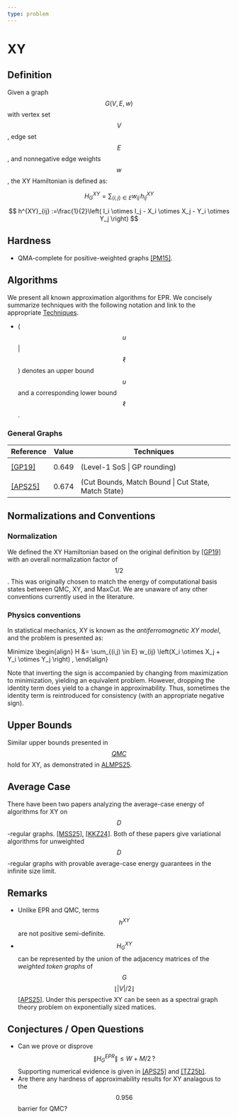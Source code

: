 ```yaml
---
type: problem
---
```


# XY

## Definition

Given a graph $$G(V,E,w)$$ with vertex set $$V$$, edge set $$E$$, and nonnegative edge weights $$w$$, the XY Hamiltonian is defined as:

$$
H^{XY}_G =  \sum_{(i,j) \in E} w_{ij}\, h^{XY}_{ij}
$$

$$
h^{XY}_{ij}  :=\frac{1}{2}\left( I_i \otimes I_j - X_i \otimes X_j - Y_i \otimes Y_j \right)
$$


## Hardness
* QMA-complete for positive-weighted graphs [[PM15]]({{site.baseurl}}/bib#PM15).

## Algorithms 

We present all known approximation algorithms for EPR. We concisely summarize techniques with the following notation and link to the appropriate [Techniques]({{site.baseurl}}/techniques).

* ( $$u$$ \| $$\ell$$ ) denotes an upper bound $$u$$ and a corresponding lower bound $$\ell$$. 


### General Graphs

| Reference   | Value      | Techniques                                     |
|-------------|------------|-------------------------------------------|
| [[GP19]]({{site.baseurl}}/bib#GP19)    | $$0.649$$     | (Level-1 SoS \| GP rounding)      |
| [[APS25]]({{site.baseurl}}/bib#ALMPS25)    | $$0.674$$       | (Cut Bounds, Match Bound \| Cut State, Match State)   |


## Normalizations and Conventions

### Normalization 
We defined the XY Hamiltonian based on the original definition by [[GP19]]({{site.baseurl}}/bib#GP19) with an overall normalization factor of $$1/2$$. This was originally chosen to match the energy of computational basis states between QMC, XY, and MaxCut. We are unaware of any other conventions currently used in the literature.

### Physics conventions
In statistical mechanics, XY is known as the *antiferromagnetic XY model*, and the problem is presented as:

Minimize
\begin{align}
H &= \sum_{(i,j) \in E} w_{ij} \left(X_i \otimes X_j + Y_i \otimes Y_j \right)  \, 
\end{align}

Note that inverting the sign is accompanied by changing from maximization to minimization, yielding an equivalent problem. However, dropping the identity term does yield to a change in approximability. Thus, sometimes the identity term is reintroduced for consistency (with an appropriate negative sign). 

## Upper Bounds

Similar upper bounds presented in [$$QMC$$](({{site.baseurl}}/problems/QMC)) hold for XY, as demonstrated in [ALMPS25]({{site.baseurl}}/bib#ALMPS25).


## Average Case

There have been two papers analyzing the average-case energy of algorithms for XY on $$D$$-regular graphs. [[MSS25]]({{site.baseurl}}/bib#MSS24), [[KKZ24]]({{site.baseurl}}/bib#KKZ24). Both of these papers give variational algorithms for unweighted $$D$$-regular graphs with provable average-case energy guarantees in the infinite size limit. 


## Remarks

* Unlike EPR and QMC, terms $$h^{XY}$$ are not positive semi-definite.
* $$H^{XY}_G$$ can be represented by the union of the adjacency matrices of the *weighted token graphs* of $$G$$ $$\lfloor|V|/2\rfloor$$ [[APS25]]({{site.baseurl}}/bib#APS25). Under this perspective XY can be seen as a spectral graph theory problem on exponentially sized matices. 


## Conjectures / Open Questions
* Can we prove or disprove
$$\|H^{EPR}_G\| \le W + M/2\,?$$ Supporting numerical evidence is given in  [[APS25]]({{site.baseurl}}/bib#APS25) and [[TZ25b]]({{site.baseurl}}/bib#TZ25b). 
* Are there any hardness of approximability results for XY analagous to the $$0.956$$ barrier for QMC?


<div style="padding-bottom: 300px"></div>
